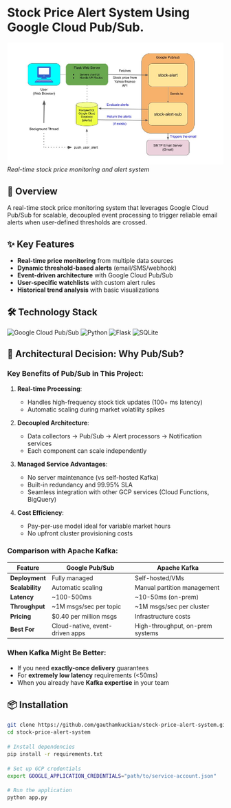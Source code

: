 # Stock Price Alert System Using Google Cloud Pub/Sub.

![System Architecture](static/pub_sub_architecture.jpg)  
*Real-time stock price monitoring and alert system*

## 📌 Overview
A real-time stock price monitoring system that leverages Google Cloud Pub/Sub for scalable, decoupled event processing to trigger reliable email alerts when user-defined thresholds are crossed.

## ✨ Key Features
- **Real-time price monitoring** from multiple data sources
- **Dynamic threshold-based alerts** (email/SMS/webhook)
- **Event-driven architecture** with Google Cloud Pub/Sub
- **User-specific watchlists** with custom alert rules
- **Historical trend analysis** with basic visualizations

## 🛠️ Technology Stack
![Google Cloud Pub/Sub](https://img.shields.io/badge/Google_Cloud_Pub/Sub-4285F4?style=for-the-badge&logo=google-cloud&logoColor=white)
![Python](https://img.shields.io/badge/Python-3776AB?style=for-the-badge&logo=python&logoColor=white)
![Flask](https://img.shields.io/badge/Flask-000000?style=for-the-badge&logo=flask&logoColor=white)
![SQLite](https://img.shields.io/badge/SQLite-07405E?style=for-the-badge&logo=sqlite&logoColor=white)

## 🧠 Architectural Decision: Why Pub/Sub?

### Key Benefits of Pub/Sub in This Project:
1. **Real-time Processing**:
   - Handles high-frequency stock tick updates (100+ ms latency)
   - Automatic scaling during market volatility spikes

2. **Decoupled Architecture**:
   - Data collectors → Pub/Sub → Alert processors → Notification services
   - Each component can scale independently

3. **Managed Service Advantages**:
   - No server maintenance (vs self-hosted Kafka)
   - Built-in redundancy and 99.95% SLA
   - Seamless integration with other GCP services (Cloud Functions, BigQuery)

4. **Cost Efficiency**:
   - Pay-per-use model ideal for variable market hours
   - No upfront cluster provisioning costs

### Comparison with Apache Kafka:

| Feature               | Google Pub/Sub          | Apache Kafka             |
|-----------------------|-------------------------|--------------------------|
| **Deployment**        | Fully managed           | Self-hosted/VMs         |
| **Scalability**       | Automatic scaling       | Manual partition management |
| **Latency**           | ~100-500ms              | ~10-50ms (on-prem)       |
| **Throughput**        | ~1M msgs/sec per topic  | ~1M msgs/sec per cluster |
| **Pricing**          | $0.40 per million msgs  | Infrastructure costs     |
| **Best For**         | Cloud-native, event-driven apps | High-throughput, on-prem systems |

### When Kafka Might Be Better:
- If you need **exactly-once delivery** guarantees
- For **extremely low latency** requirements (<50ms)
- When you already have **Kafka expertise** in your team

## 📦 Installation
```bash
git clone https://github.com/gauthamkuckian/stock-price-alert-system.git
cd stock-price-alert-system

# Install dependencies
pip install -r requirements.txt

# Set up GCP credentials
export GOOGLE_APPLICATION_CREDENTIALS="path/to/service-account.json"

# Run the application
python app.py
